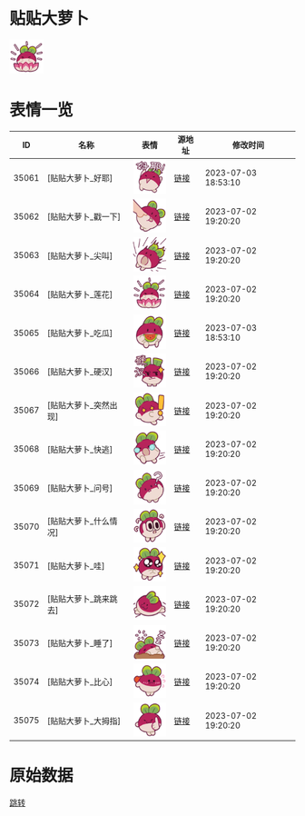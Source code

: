 # 贴贴大萝卜

<img src="./cover.png" height="60" alt="cover" />

# 表情一览

|ID|名称|表情|源地址|修改时间|
|----|----|----|----|----|
|35061|[贴贴大萝卜_好耶]|<img src="./pic/035061_%5B贴贴大萝卜_好耶%5D.png" height="60" alt="好耶"/>|[链接](https://i0.hdslb.com/bfs/garb/15c23a3f1dcb73580516ce83fa9ebd1bb5dbfa4f.png)|2023-07-03 18:53:10|
|35062|[贴贴大萝卜_戳一下]|<img src="./pic/035062_%5B贴贴大萝卜_戳一下%5D.png" height="60" alt="戳一下"/>|[链接](https://i0.hdslb.com/bfs/garb/a7ec61ecab1435c9b5512b282fa32dc6195bc968.png)|2023-07-02 19:20:20|
|35063|[贴贴大萝卜_尖叫]|<img src="./pic/035063_%5B贴贴大萝卜_尖叫%5D.png" height="60" alt="尖叫"/>|[链接](https://i0.hdslb.com/bfs/garb/5958308056f39b1de9b027e1b4b19a73f9206d44.png)|2023-07-02 19:20:20|
|35064|[贴贴大萝卜_莲花]|<img src="./pic/035064_%5B贴贴大萝卜_莲花%5D.png" height="60" alt="莲花"/>|[链接](https://i0.hdslb.com/bfs/garb/87b62577cf9faab189b507723c400fe929f497e4.png)|2023-07-02 19:20:20|
|35065|[贴贴大萝卜_吃瓜]|<img src="./pic/035065_%5B贴贴大萝卜_吃瓜%5D.png" height="60" alt="吃瓜"/>|[链接](https://i0.hdslb.com/bfs/garb/d970795ddd8896a288c89628de0ced23af32256b.png)|2023-07-03 18:53:10|
|35066|[贴贴大萝卜_硬汉]|<img src="./pic/035066_%5B贴贴大萝卜_硬汉%5D.png" height="60" alt="硬汉"/>|[链接](https://i0.hdslb.com/bfs/garb/9847b084e66cbd248ad563b07bad46facff073be.png)|2023-07-02 19:20:20|
|35067|[贴贴大萝卜_突然出现]|<img src="./pic/035067_%5B贴贴大萝卜_突然出现%5D.png" height="60" alt="突然出现"/>|[链接](https://i0.hdslb.com/bfs/garb/51179e7db5e2b13a0e7d67bf2bf340078af80cc5.png)|2023-07-02 19:20:20|
|35068|[贴贴大萝卜_快逃]|<img src="./pic/035068_%5B贴贴大萝卜_快逃%5D.png" height="60" alt="快逃"/>|[链接](https://i0.hdslb.com/bfs/garb/d97c63053fbf6d37e089bc9311354f9d6a38487b.png)|2023-07-02 19:20:20|
|35069|[贴贴大萝卜_问号]|<img src="./pic/035069_%5B贴贴大萝卜_问号%5D.png" height="60" alt="问号"/>|[链接](https://i0.hdslb.com/bfs/garb/17b031d937a3026165b99a89d60051a9877ac7e1.png)|2023-07-02 19:20:20|
|35070|[贴贴大萝卜_什么情况]|<img src="./pic/035070_%5B贴贴大萝卜_什么情况%5D.png" height="60" alt="什么情况"/>|[链接](https://i0.hdslb.com/bfs/garb/2e5a9a2288e865f271dbbca6597bef544406b9f1.png)|2023-07-02 19:20:20|
|35071|[贴贴大萝卜_哇]|<img src="./pic/035071_%5B贴贴大萝卜_哇%5D.png" height="60" alt="哇"/>|[链接](https://i0.hdslb.com/bfs/garb/7df42844534fac17e0d03e14b438cb4298cd1659.png)|2023-07-02 19:20:20|
|35072|[贴贴大萝卜_跳来跳去]|<img src="./pic/035072_%5B贴贴大萝卜_跳来跳去%5D.png" height="60" alt="跳来跳去"/>|[链接](https://i0.hdslb.com/bfs/garb/e9d9bc16afaa09f85661ca2d9042beae1db71141.png)|2023-07-02 19:20:20|
|35073|[贴贴大萝卜_睡了]|<img src="./pic/035073_%5B贴贴大萝卜_睡了%5D.png" height="60" alt="睡了"/>|[链接](https://i0.hdslb.com/bfs/garb/cb67976c63901730acc3783fd0bc724878711402.png)|2023-07-02 19:20:20|
|35074|[贴贴大萝卜_比心]|<img src="./pic/035074_%5B贴贴大萝卜_比心%5D.png" height="60" alt="比心"/>|[链接](https://i0.hdslb.com/bfs/garb/c632f6f10b9779f87a3b5a1aa2f30b43e428b959.png)|2023-07-02 19:20:20|
|35075|[贴贴大萝卜_大拇指]|<img src="./pic/035075_%5B贴贴大萝卜_大拇指%5D.png" height="60" alt="大拇指"/>|[链接](https://i0.hdslb.com/bfs/garb/2b642e576aac1887e1748c81f9b3fcbe7ae3aadf.png)|2023-07-02 19:20:20|

# 原始数据

[跳转](./raw.json)

